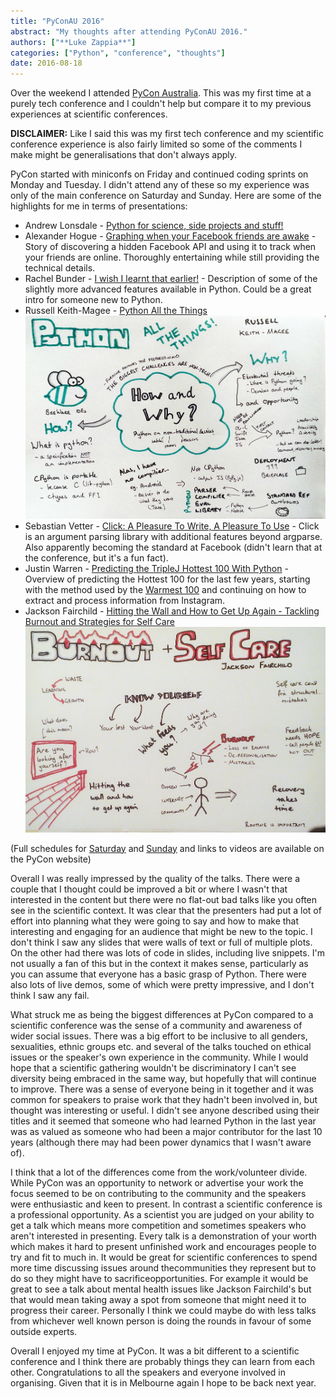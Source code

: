 ```yaml
---
title: "PyConAU 2016"
abstract: "My thoughts after attending PyConAU 2016."
authors: ["**Luke Zappia**"]
categories: ["Python", "conference", "thoughts"]
date: 2016-08-18
---
```


Over the weekend I attended [PyCon Australia](https://2016.pycon-au.org/). This
was my first time at a purely tech conference and I couldn't help but compare
it to my previous experiences at scientific conferences.

**DISCLAIMER:** Like I said this was my first tech conference and my scientific
conference experience is also fairly limited so some of the comments I make
might be generalisations that don't always apply.

PyCon started with miniconfs on Friday and continued coding sprints on Monday
and Tuesday. I didn't attend any of these so my experience was only of the main
conference on Saturday and Sunday. Here are some of the highlights for me in
terms of presentations:

* Andrew Lonsdale - [Python for science, side projects and stuff!](https://www.youtube.com/watch?v=PCZS9wqBUuE)
* Alexander Hogue - [Graphing when your Facebook friends are awake](https://www.youtube.com/watch?v=MkSkqMvGBuo) - Story of discovering a
  hidden Facebook API and using it to track when your friends are online.
  Thoroughly entertaining while still providing the technical details.
* Rachel Bunder - [I wish I learnt that earlier!](https://www.youtube.com/watch?v=cy5n6XAtA-w) - Description of some of the slightly more advanced features available in
  Python. Could be a great intro for someone new to Python.
* Russell Keith-Magee - [Python All the Things](https://www.youtube.com/watch?v=1sDyVJm3Ht0)
  ![Python All the Things](python_all_the_things.jpg)
* Sebastian Vetter - [Click: A Pleasure To Write, A Pleasure To Use](https://www.youtube.com/watch?v=bsJFMtQ5MZU) - Click is an argument parsing
  library with additional features beyond argparse. Also apparently becoming the
  standard at Facebook (didn't learn that at the conference, but it's a fun
  fact).
* Justin Warren - [Predicting the TripleJ Hottest 100 With Python](https://www.youtube.com/watch?v=qjTc5q7MsMg) - Overview of predicting
  the Hottest 100 for the last few years, starting with the method used by the
  [Warmest 100](http://warmest100.com.au/2013/index.html) and continuing on how
  to extract and process information from Instagram.
* Jackson Fairchild - [Hitting the Wall and How to Get Up Again - Tackling Burnout and Strategies for Self Care](https://www.youtube.com/watch?v=Rdc06jpjVIY)
  ![Hitting the Wall and How to Get Up Again - Tackling Burnout and Strategies for Self Care](tackling_burnout.jpg)

(Full schedules for [Saturday](https://2016.pycon-au.org/programme/schedule/saturday?_code=301) and [Sunday](https://2016.pycon-au.org/programme/schedule/sunday?_code=301)
and links to videos are available on the PyCon website)

Overall I was really impressed by the quality of the talks. There were a couple
that I thought could be improved a bit or where I wasn't that interested in the
content but there were no flat-out bad talks like you often see in the
scientific context. It was clear that the presenters had put a lot of effort
into planning what they were going to say and how to make that interesting and
engaging for an audience that might be new to the topic. I don't think I saw
any slides that were walls of text or full of multiple plots. On the other had
there was lots of code in slides, including live snippets. I'm not usually a
fan of this but in the context it makes sense, particularly as you can assume
that everyone has a basic grasp of Python. There were also lots of live demos,
some of which were pretty impressive, and I don't think I saw any fail.

What struck me as being the biggest differences at PyCon compared to a
scientific conference was the sense of a community and awareness of wider
social issues. There was a big effort to be inclusive to all genders,
sexualities, ethnic groups etc. and several of the talks touched on ethical
issues or the speaker's own experience in the community. While I would hope
that a scientific gathering wouldn't be discriminatory I can't see diversity
being embraced in the same way, but hopefully that will continue to improve.
There was a sense of everyone being in it together and it was common for
speakers to praise work that they hadn't been involved in, but thought was
interesting or useful. I didn't see anyone described using their titles and it
seemed that someone who had learned Python in the last year was as valued as
someone who had been a major contributor for the last 10 years (although there
may had been power dynamics that I wasn't aware of).

I think that a lot of the differences come from the work/volunteer divide.
While PyCon was an opportunity to network or advertise your work the focus
seemed to be on contributing to the community and the speakers were
enthusiastic and keen to present. In contrast a scientific conference is a
professional opportunity. As a scientist you are judged on your ability to get
a talk which means more competition and sometimes speakers who aren't
interested in presenting. Every talk is a demonstration of your worth which
makes it hard to present unfinished work and encourages people to try and fit
to much in. It would be great for scientific conferences to spend more time
discussing issues around thecommunities they represent but to do so they might
have to sacrificeopportunities. For example it would be great to see a talk
about mental health issues like Jackson Fairchild's but that would mean taking
away a spot from someone that might need it to progress their career.
Personally I think we could maybe do with less talks from whichever well known
person is doing the rounds in favour of some outside experts.

Overall I enjoyed my time at PyCon. It was a bit different to a scientific
conference and I think there are probably things they can learn from each
other. Congratulations to all the speakers and everyone involved in
organising. Given that it is in Melbourne again I hope to be back next year.
